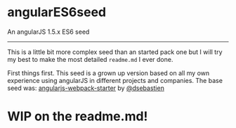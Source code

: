# angularES6seed
 An angularJS 1.5.x ES6 seed

******

This is a little bit more complex seed than an started pack one but I
will try my best to make the most detailed ```readme.md``` I ever done.

First things first. This seed is a grown up version based on all my own
experience using angularJS in different projects and companies. 
The base seed was: [angularjs-webpack-starter](https://github.com/dsebastien/angularjs-webpack-starter) by [@dsebastien](https://github.com/dsebastien)

# WIP on the readme.md!